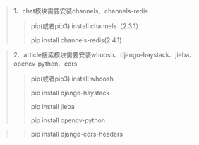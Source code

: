 > 1、chat模块需要安装channels、channels-redis
>>   pip(或者pip3) install channels（2.3.1）
>>
>>   pip install channels-redis(2.4.1)



> 2、article搜索模块需要安装whoosh、django-haystack、jieba、opencv-python、cors
>>   pip(或者pip3) install whoosh
>>		
>>   pip install django-haystack
>>
>>   pip install jieba
>>   
>>   pip install opencv-python
>>   

>>   pip install django-cors-headers 
